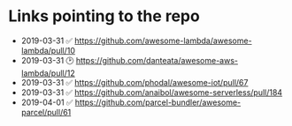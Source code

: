 # Links pointing to the repo

- 2019-03-31 ✅ <https://github.com/awesome-lambda/awesome-lambda/pull/10>
- 2019-03-31 🕑 <https://github.com/danteata/awesome-aws-lambda/pull/12>
- 2019-03-31 ✅ <https://github.com/phodal/awesome-iot/pull/67>
- 2019-03-31 ✅ <https://github.com/anaibol/awesome-serverless/pull/184>
- 2019-04-01 ✅ <https://github.com/parcel-bundler/awesome-parcel/pull/61>
